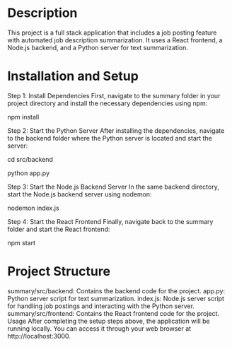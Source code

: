 # Description
This project is a full stack application that includes a job posting feature with automated job description summarization. It uses a React frontend, a Node.js backend, and a Python server for text summarization.

# Installation and Setup
Step 1: Install Dependencies
First, navigate to the summary folder in your project directory and install the necessary dependencies using npm:

npm install

Step 2: Start the Python Server
After installing the dependencies, navigate to the backend folder where the Python server is located and start the server:

cd src/backend

python app.py

Step 3: Start the Node.js Backend Server
In the same backend directory, start the Node.js backend server using nodemon:

nodemon index.js

Step 4: Start the React Frontend
Finally, navigate back to the summary folder and start the React frontend:

npm start

# Project Structure
summary/src/backend: Contains the backend code for the project.
app.py: Python server script for text summarization.
index.js: Node.js server script for handling job postings and interacting with the Python server.
summary/src/frontend: Contains the React frontend code for the project.
Usage
After completing the setup steps above, the application will be running locally. You can access it through your web browser at http://localhost:3000.
